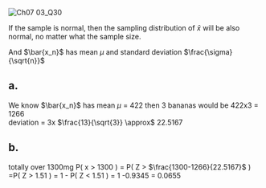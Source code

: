 
![Ch07 03_Q30](https://github.com/user-attachments/assets/07255c1a-7c1b-473e-956e-b1aad1b5e9cc)

If the sample is normal, then the sampling distribution of $\bar{x}$ will be also normal, no matter what the sample size.

And $\bar{x_n}$ has mean $\mu$ and standard deviation $\frac{\sigma}{\sqrt{n}}$

## a.

We know $\bar{x_n}$ has mean $\mu$ = 422 then 3 bananas would be 422x3 = 1266  
deviation = 3x $\frac{13}{\sqrt{3}} \approx$ 22.5167 

## b.

totally over 1300mg
P( x > 1300 ) = P( Z > $\frac{1300-1266}{22.5167}$ ) =P( Z > 1.51 ) = 1 - P( Z < 1.51 ) = 1 -0.9345 = 0.0655
